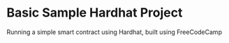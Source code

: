 # Basic Sample Hardhat Project

Running a simple smart contract using Hardhat, built using FreeCodeCamp
